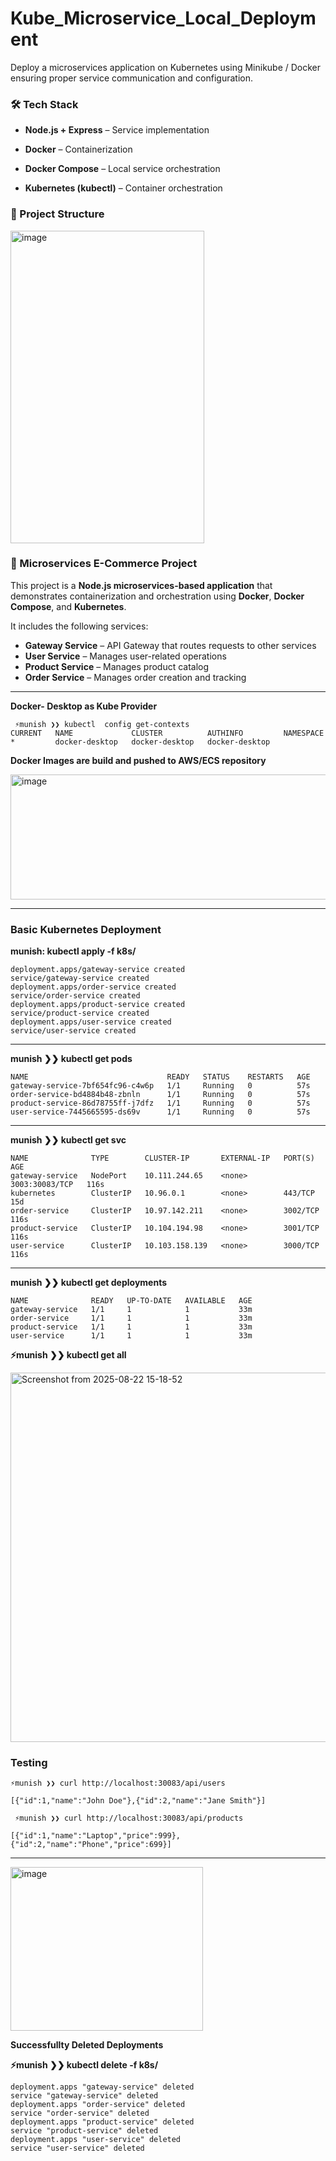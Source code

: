 # Kube_Microservice_Local_Deployment
Deploy a microservices application on Kubernetes using Minikube / Docker  ensuring proper service communication and configuration.


### 🛠️  Tech Stack

* **Node.js + Express** – Service implementation

* **Docker** – Containerization

* **Docker Compose** – Local service orchestration

* **Kubernetes (kubectl)** – Container orchestration

### 📂 Project Structure

<img width="310" height="500" alt="image" src="https://github.com/user-attachments/assets/d5a01ce4-0094-46ca-a236-083e468ea52e" />


### 🛒 Microservices E-Commerce Project

This project is a **Node.js microservices-based application** that demonstrates containerization and orchestration using **Docker**, **Docker Compose**, and **Kubernetes**.  

It includes the following services:
- **Gateway Service** – API Gateway that routes requests to other services
- **User Service** – Manages user-related operations
- **Product Service** – Manages product catalog
- **Order Service** – Manages order creation and tracking

---
**Docker- Desktop as Kube Provider**
```
 ⚡munish ❯❯ kubectl  config get-contexts
CURRENT   NAME             CLUSTER          AUTHINFO         NAMESPACE
*         docker-desktop   docker-desktop   docker-desktop   

```
**Docker Images are build and pushed to AWS/ECS repository**

<img width="1513" height="200" alt="image" src="https://github.com/user-attachments/assets/4dd567f2-6ba4-426f-9a85-9afa9f01e996" />



---
### Basic Kubernetes Deployment 
**munish:  kubectl apply -f k8s/**
```
deployment.apps/gateway-service created
service/gateway-service created
deployment.apps/order-service created
service/order-service created
deployment.apps/product-service created
service/product-service created
deployment.apps/user-service created
service/user-service created

```
---
 **munish ❯❯ kubectl get pods**
```
NAME                               READY   STATUS    RESTARTS   AGE
gateway-service-7bf654fc96-c4w6p   1/1     Running   0          57s
order-service-bd4884b48-zbnln      1/1     Running   0          57s
product-service-86d78755ff-j7dfz   1/1     Running   0          57s
user-service-7445665595-ds69v      1/1     Running   0          57s
```

---
**munish ❯❯ kubectl get svc**
```
NAME              TYPE        CLUSTER-IP       EXTERNAL-IP   PORT(S)          AGE
gateway-service   NodePort    10.111.244.65    <none>        3003:30083/TCP   116s
kubernetes        ClusterIP   10.96.0.1        <none>        443/TCP          15d
order-service     ClusterIP   10.97.142.211    <none>        3002/TCP         116s
product-service   ClusterIP   10.104.194.98    <none>        3001/TCP         116s
user-service      ClusterIP   10.103.158.139   <none>        3000/TCP         116s
````

---

**munish ❯❯ kubectl get deployments**
```
NAME              READY   UP-TO-DATE   AVAILABLE   AGE
gateway-service   1/1     1            1           33m
order-service     1/1     1            1           33m
product-service   1/1     1            1           33m
user-service      1/1     1            1           33m
```
**⚡munish ❯❯ kubectl get all**

<img width="954" height="591" alt="Screenshot from 2025-08-22 15-18-52" src="https://github.com/user-attachments/assets/fdb04fe4-1934-44a5-952e-ef3cf0946af9" />

### Testing
```
⚡munish ❯❯ curl http://localhost:30083/api/users

[{"id":1,"name":"John Doe"},{"id":2,"name":"Jane Smith"}]

 ⚡munish ❯❯ curl http://localhost:30083/api/products
 
[{"id":1,"name":"Laptop","price":999},{"id":2,"name":"Phone","price":699}]
```
---

<img width="308" height="262" alt="image" src="https://github.com/user-attachments/assets/c87a8f4a-7a73-4170-809f-0d3cb8bdd39b" />

**Successfullty Deleted Deployments**

**⚡munish ❯❯ kubectl delete -f k8s/**
```
deployment.apps "gateway-service" deleted
service "gateway-service" deleted
deployment.apps "order-service" deleted
service "order-service" deleted
deployment.apps "product-service" deleted
service "product-service" deleted
deployment.apps "user-service" deleted
service "user-service" deleted

```
